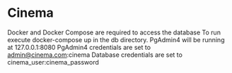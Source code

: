 # Cinema
Docker and Docker Compose are required to access the database
To run execute docker-compose up in the db directory. PgAdmin4 will be running at 127.0.0.1:8080
PgAdmin4 credentials are set to admin@cinema.com:cinema
Database credentials are set to cinema_user:cinema_password
